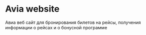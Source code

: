 # Avia website
Авиа веб сайт для бронирования билетов на рейсы, получения информации о рейсах и о бонусной программе
